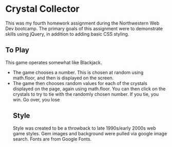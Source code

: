 <h1>Crystal Collector</h1>

This was my fourth homework assignment during the Northwestern Web Dev bootcamp.  The primary goals of this assignment were to demonstrate skills using jQuery, in addition to adding basic CSS styling.


<h2>To Play</h2>
This game operates somewhat like Blackjack.
<ul>
<li>The game chooses a number.  This is chosen at random using math.floor, and then is displayed on the screen.</li>
<li>The game then chooses random values for each of the crystals displayed on the page, again using math.floor.  You can then click on the crystals to try to tie with the randomly chosen number.  If you tie, you win.  Go over, you lose</li>

<h2>Style</h2>
Style was created to be a throwback to late 1990s/early 2000s web game styles. Gem images and background were pulled via google image search.  Fonts are from Google Fonts.

